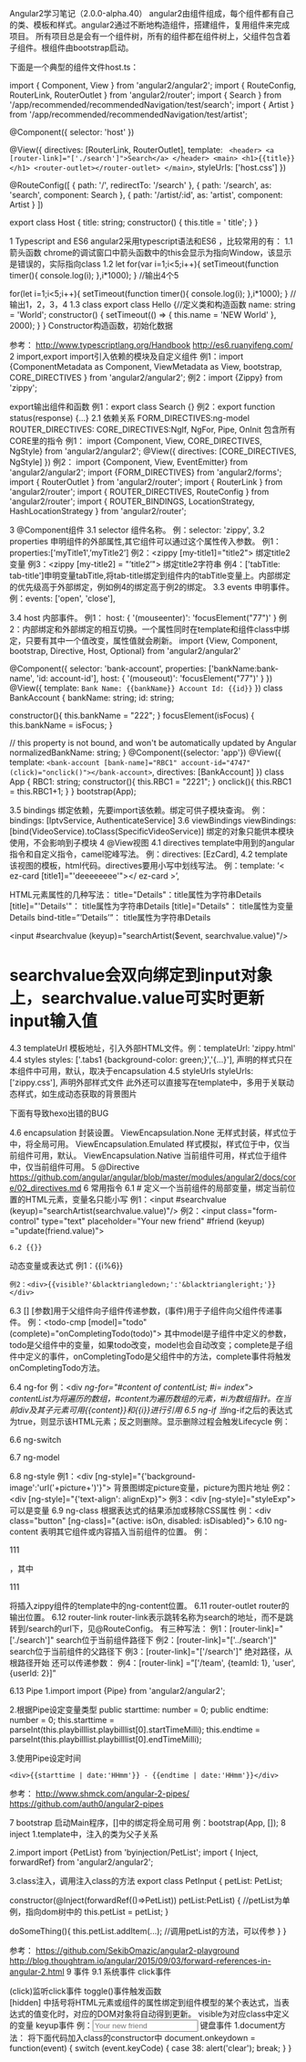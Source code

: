 Angular2学习笔记（2.0.0-alpha.40）
angular2由组件组成，每个组件都有自己的类、模板和样式。angular2通过不断地构造组件，搭建组件，复用组件来完成项目。
所有项目总是会有一个组件树，所有的组件都在组件树上，父组件包含着子组件。根组件由bootstrap启动。

下面是一个典型的组件文件host.ts：

import { Component, View } from 'angular2/angular2';
import { RouteConfig, RouterLink, RouterOutlet } from 'angular2/router';
import { Search } from '/app/recommended/recommendedNavigation/test/search';
import { Artist } from '/app/recommended/recommendedNavigation/test/artist';

@Component({
	selector: 'host'
})

@View({
	directives: [RouterLink, RouterOutlet],
	template: `
		<header>
			<a [router-link]="['./search']">Search</a>
		</header>
		<main>
			<h1>{{title}}</h1>
			<router-outlet></router-outlet>
		</main>`,
	styleUrls: ['host.css']
})

@RouteConfig([
	{ path: '/', redirectTo: '/search' },
	{ path: '/search', as: 'search', component: Search },
	{ path: '/artist/:id', as: 'artist', component: Artist }
])

export class Host {
	title: string;
	constructor() {
		this.title = ' title';
	}
}



1	Typescript and ES6
angular2采用typescript语法和ES6 ，比较常用的有：
1.1	箭头函数
chrome的调试窗口中箭头函数中的this会显示为指向Window，该显示是错误的，实际指向class
1.2	let
for(var i=1;i<5;i++){
 setTimeout(function timer(){
  console.log(i);
 },i*1000);
} //输出4个5

for(let i=1;i<5;i++){
 setTimeout(function timer(){
  console.log(i);
 },i*1000);
} //输出1，2，3，4
1.3	class
export class Hello {//定义类和构造函数
    name: string = 'World';
    constructor() {
        setTimeout(() => {
          this.name = 'NEW World'
        }, 2000);
    }
}
Constructor构造函数，初始化数据

参考：
http://www.typescriptlang.org/Handbook
http://es6.ruanyifeng.com/
2	import,export
import引入依赖的模块及自定义组件
例1：import {ComponentMetadata as Component, ViewMetadata as View, bootstrap, CORE_DIRECTIVES } from 'angular2/angular2';
例2：import {Zippy} from 'zippy';

export输出组件和函数
例1：export class Search {}
例2：export function status(response) {...}
2.1	依赖关系
FORM_DIRECTIVES:ng-model
ROUTER_DIRECTIVES:<router-outlet>
CORE_DIRECTIVES:NgIf, NgFor, Pipe, OnInit		包含所有CORE里的指令
例1：
import {Component, View, CORE_DIRECTIVES, NgStyle} from 'angular2/angular2';
@View({
	directives: [CORE_DIRECTIVES, NgStyle]
})
例2：
import {Component, View, EventEmitter} from 'angular2/angular2';
import {FORM_DIRECTIVES} from 'angular2/forms';
import { RouterOutlet } from 'angular2/router';
import { RouterLink } from 'angular2/router';
import { ROUTER_DIRECTIVES, RouteConfig } from 'angular2/router';
import { ROUTER_BINDINGS, LocationStrategy, HashLocationStrategy } from 'angular2/router';



3	@Component组件
3.1	selector
组件名称。
例：selector: 'zippy',
3.2	properties
申明组件的外部属性,其它组件可以通过这个属性传入参数。
例1：properties:['myTitle1',’myTitle2’]
例2：<zippy [my-title1]="title2"></zippy> 绑定title2变量
例3：<zippy [my-title2] = "’title2’"></zippy> 绑定title2字符串
例4：['tabTitle: tab-title']申明变量tabTitle,将tab-title绑定到组件内的tabTitle变量上。内部绑定的优先级高于外部绑定，例如例4的绑定高于例2的绑定。
3.3	events
申明事件。
例：events: ['open', 'close'],

3.4 host
内部事件。
例1：
host: {
    '(mouseenter)': 'focusElement("77")'
  }
例2：内部绑定和外部绑定的相互切换。一个属性同时在template和组件class中绑定，只要有其中一个值改变，属性值就会刷新。
import {View, Component, bootstrap, Directive, Host, Optional} from 'angular2/angular2'

@Component({
  selector: 'bank-account',
  properties: ['bankName:bank-name', 'id: account-id'],
  host: {
    '(mouseout)': 'focusElement("77")'
  }
})
@View({
  template: `
    Bank Name: {{bankName}}
    Account Id: {{id}}
  `
})
class BankAccount {
  bankName: string;
  id: string;
  
  constructor(){
    this.bankName = "222";
  }
  focusElement(isFocus) {
    this.bankName = isFocus;
  }
  
  // this property is not bound, and won't be automatically updated by Angular
  normalizedBankName: string;
}
@Component({selector: 'app'})
@View({
  template: `
    <bank-account [bank-name]="RBC1" account-id="4747" (click)="onclick()"></bank-account>
  `,
  directives: [BankAccount]
})
class App {
  RBC1: string;
  constructor(){
    this.RBC1 = "2221";
  }
  onclick(){
    this.RBC1 = this.RBC1+1;
  }
}
bootstrap(App);


3.5 bindings
绑定依赖，先要import该依赖。绑定可供子模块查询。
例：bindings: [IptvService, AuthenticateService]
3.6 viewBindings
viewBindings:[bind(VideoService).toClass(SpecificVideoService)]  绑定的对象只能供本模块使用，不会影响到子模块
4 @View视图
4.1 directives
template中用到的angular指令和自定义指令，camel驼峰写法。
例：directives: [EzCard],
4.2 template
该视图的模板，html代码。directives要用小写中划线写法。
例：template: ‘< ez-card [title1]="'deeeeeeee'"></ ez-card >’,

HTML元素属性的几种写法：
title="Details"：title属性为字符串Details
[title]="'Details'"： title属性为字符串Details
[title]="Details"： title属性为变量Details
bind-title=”’Details’”： title属性为字符串Details

 <input #searchvalue (keyup)="searchArtist($event, searchvalue.value)"/>
# searchvalue会双向绑定到input对象上，searchvalue.value可实时更新input输入值
4.3 templateUrl
模板地址，引入外部HTML文件。例：templateUrl: 'zippy.html'
4.4 styles
styles: ['.tabs1 {background-color: green;}','{...}'], 声明的样式只在本组件中可用，默认，取决于encapsulation
4.5 styleUrls
styleUrls: ['zippy.css'], 声明外部样式文件
此外还可以直接写在template中，多用于关联动态样式，如生成动态获取的背景图片

下面有导致hexo出错的BUG

4.6 encapsulation
封装设置。
ViewEncapsulation.None 无样式封装，样式位于<head>中，将全局可用。
ViewEncapsulation.Emulated 样式模拟，样式位于<head>中，仅当前组件可用，默认。
ViewEncapsulation.Native 当前组件可用，样式位于组件中，仅当前组件可用。
5 @Directive
https://github.com/angular/angular/blob/master/modules/angular2/docs/core/02_directives.md
6 常用指令
6.1 #
定义一个当前组件的局部变量，绑定当前位置的HTML元素，变量名只能小写
例1：<input #searchvalue (keyup)="searchArtist(searchvalue.value)"/>
例2：<input class="form-control" type="text" placeholder="Your new friend" #friend (keyup) ="update(friend.value)">
```
6.2 {{}}
```
动态变量或表达式
例1：{{i%6}}
```
例2：<div>{{visible?'&blacktriangledown;':'&blacktriangleright;'}}</div>
```
6.3 []
[参数]用于父组件向子组件传递参数，(事件)用于子组件向父组件传递事件。
例：<todo-cmp [model]="todo" (complete)="onCompletingTodo(todo)"></todo-cmp> 其中model是子组件中定义的参数，todo是父组件中的变量，如果todo改变，model也会自动改变；complete是子组件中定义的事件，onCompletingTodo是父组件中的方法，complete事件将触发onCompletingTodo方法。

6.4 ng-for
例：<div *ng-for="#content of contentList; #i= index">
contentList为将遍历的数组，#content为遍历数组的元素，#i为数组指针。在当前div及其子元素可用{{content}}和{{i}}进行引用
6.5 ng-if
当*ng-if之后的表达式为true，则显示该HTML元素；反之则删除。显示删除过程会触发Lifecycle
例：
<div>
  <btv-player-menu *ng-if="isShowBtvPlayerMenu"></btv-player-menu>
  <btv-player-minidetail-page *ng-if="isShowBtvPlayerMinidetailPage"></btv-player-minidetail-page>
  <btv-player-reminder *ng-if="isShowBtvPlayerReminder"></btv-player-reminder>
</div>
6.6 ng-switch

6.7 ng-model

6.8 ng-style
例1：<div [ng-style]="{'background-image':'url('+picture+')'}"></div> 背景图绑定picture变量，picture为图片地址
例2：<div [ng-style]="{'text-align': alignExp}"></div>
例3：<div [ng-style]="styleExp"></div>  可以是变量
6.9 ng-class
根据表达式的结果添加或移除CSS属性
例：<div class="button" [ng-class]="{active: isOn, disabled: isDisabled}">
6.10  ng-content
<ng-content></ng-content>表明其它组件或内容插入当前组件的位置。
例：<zippy><p>111</p></zippy>，其中<p>111</p>将插入zippy组件的template中的ng-content位置。
6.11  router-outlet
router的输出位置。
6.12  router-link
router-link表示跳转名称为search的地址，而不是跳转到/search的url下，见@RouteConfig。
有三种写法：
例1：[router-link]="['./search']" search位于当前组件路径下
例2：[router-link]="['../search']"  search位于当前组件的父路径下
例3：[router-link]="['/search']"  绝对路径，从根路径开始
还可以传递参数：
例4：[router-link] =”['/team', {teamId: 1}, 'user', {userId: 2}]”


6.13  Pipe
1.import
import {Pipe} from 'angular2/angular2';

2.根据Pipe设定变量类型
public starttime: number = 0;
public endtime: number = 0;
this.starttime = parseInt(this.playbilllist.playbilllist[0].startTimeMilli);
this.endtime = parseInt(this.playbilllist.playbilllist[0].endTimeMilli);

3.使用Pipe设定时间
```
<div>{{starttime | date:'HHmm'}} - {{endtime | date:'HHmm'}}</div>
```
参考：
http://www.shmck.com/angular-2-pipes/
https://github.com/auth0/angular2-pipes

7 bootstrap
启动Main程序，[]中的绑定将全局可用
例：bootstrap(App, []);
8 inject
1.template中，注入的类为父子关系
<pet-list >
<pet-input></pet-input>
</pet-list>

2.import
import {PetList} from 'byinjection/PetList';
import { Inject, forwardRef} from 'angular2/angular2'; 

3.class注入，调用注入class的方法
export class PetInput {
  petList: PetList;

  constructor(@Inject(forwardRef(()=>PetList)) petList:PetList) { //petList为单例，指向dom树中的<pet-list>
    this.petList = petList;
  }

  doSomeThing(){
  this.petList.addItem(...); //调用petList的方法，可以传参
}
}



参考：
https://github.com/SekibOmazic/angular2-playground
http://blog.thoughtram.io/angular/2015/09/03/forward-references-in-angular-2.html
9 事件
9.1 系统事件
click事件
<div (click)="toggle()">
(click)监听click事件
toggle()事件触发函数
<div [hidden]="!visible">
[hidden] 中括号将HTML元素或组件的属性绑定到组件模型的某个表达式，当表达式的值变化时，对应的DOM对象将自动得到更新。
visible为对应class中定义的变量
keyup事件
例：<input class="form-control" type="text" placeholder="Your new friend" #friend (keyup) ="update(friend.value)">
键盘事件
1.document方法：
将下面代码加入class的constructor中
document.onkeydown = function(event) {
  switch (event.keyCode) {
    case 38:
      alert('clear');
      break;
  }
}